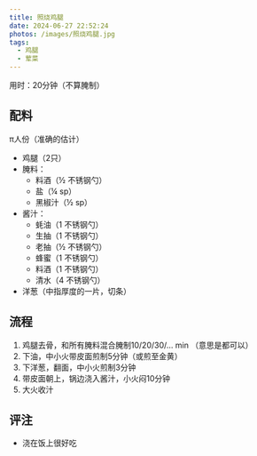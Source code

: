 ```yaml
---
title: 照烧鸡腿
date: 2024-06-27 22:52:24
photos: /images/照烧鸡腿.jpg
tags:
  - 鸡腿
  - 荤菜
---
```


用时：20分钟（不算腌制）

## 配料

π人份（准确的估计）

- 鸡腿（2只）
- 腌料：
  - 料酒（½ 不锈钢勺）
  - 盐（¼ sp）
  - 黑椒汁（½ sp）
- 酱汁：
  - 蚝油（1 不锈钢勺）
  - 生抽（1 不锈钢勺）
  - 老抽（½ 不锈钢勺）
  - 蜂蜜（1 不锈钢勺）
  - 料酒（1 不锈钢勺）
  - 清水（4 不锈钢勺）
- 洋葱（中指厚度的一片，切条）

<!--more-->

## 流程

1. 鸡腿去骨，和所有腌料混合腌制10/20/30/… min （意思是都可以）
2. 下油，中小火带皮面煎制5分钟（或煎至金黄）
3. 下洋葱，翻面，中小火煎制3分钟
4. 带皮面朝上，锅边浇入酱汁，小火闷10分钟
5. 大火收汁

## 评注

- 浇在饭上很好吃
